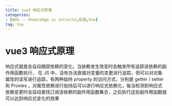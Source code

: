 ```yaml
---
title: vue3 响应式原理
categories: 
- [Web -- Knowledge is infinite,前端,Vue]
tag: Vue
---
```

# vue3 响应式原理
响应式就是会自动跟踪依赖的变化，当依赖发生改变时会触发所有追踪该依赖的副作用函数执行，
在 JS 中，没有办法直接对变量的变更进行追踪，但可以对对象属性的读写进行追踪，有两种劫持 property 的访问方式，分别是 getter / setter  和 Proxies ，对属性依赖进行劫持后可以进行响应式依赖化，每当检测到响应式依赖变更时会自动查找订阅该依赖的副作用函数集合，之后执行这些副作用函数就可以达到响应式变化的效果


